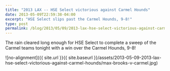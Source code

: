 ```yaml
---
title: "2013 LAX -- HSE Select victorious against Carmel Hounds"
date: 2013-05-09T22:59:38-04:00
excerpt: "HSE Select slips past the Carmel Hounds, 9-8!"
type: post
permalink: /blog/2013/05/09/2013-lax-hse-select-victorious-against-carmel-hounds/
---
```

The rain cleared long enough for HSE Select to complete a sweep of the Carmel teams tonight with a win over the Carmel Hounds, 9-8!

![no-alignment]({{ site.url }}{{ site.baseurl }}/assets/2013-05-09-2013-lax-hse-select-victorious-against-carmel-hounds/max-brooks-v-carmel.jpg)
